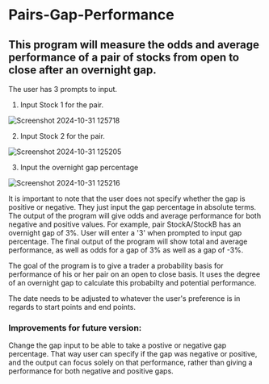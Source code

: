 # Pairs-Gap-Performance
## This program will measure the odds and average performance of a pair of stocks from open to close after an overnight gap.

The user has 3 prompts to input.
1) Input Stock 1 for the pair.


![Screenshot 2024-10-31 125718](https://github.com/user-attachments/assets/fc166a16-e7c5-4dbb-b2ec-dc512381ac6a)



2) Input Stock 2 for the pair.
 
  ![Screenshot 2024-10-31 125205](https://github.com/user-attachments/assets/907a6d63-5303-44cb-82c8-3201d740918b)


3) Input the overnight gap percentage

 ![Screenshot 2024-10-31 125216](https://github.com/user-attachments/assets/6795d792-a88c-4a83-a36a-c60632cd64c4)


It is important to note that the user does not specify whether the gap is positive or negative. They just input the gap percentage in absolute terms. The output of the program will give odds and average performance for both negative and positive values. For example, pair StockA/StockB has an overnight gap of 3%. User will enter a '3' when prompted to input gap percentage. The final output of the program will show total and average performance, as well as odds for a gap of 3% as well as a gap of -3%.

The goal of the program is to give a trader a probability basis for performance of his or her pair on an open to close basis. It uses the degree of an overnight gap to calculate this probabilty and potential performance.

The date needs to be adjusted to whatever the user's preference is in regards to start points and end points.

### Improvements for future version:
Change the gap input to be able to take a postive or negative gap percentage. That way user can specify if the gap was negative or positive, and the output can focus solely on that performance, rather than giving a performance for both negative and positive gaps. 

